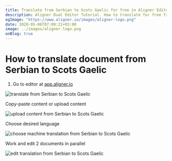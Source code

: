 ```yaml
---
title: Translate from Serbian to Scots Gaelic for free in Aligner Editor
description: Aligner Dual Editor Tutorial. How to translate for free from Serbian to Scots Gaelic. Aligner is multilingual document management platform. 
ogImage: "https://www.aligner.io/images/aligner-logo.png"
date: 2020-05-06T07:09:21+03:00
image: ../images/aligner-logo.png
onBlog: true
---
```


# How to translate document from Serbian to Scots Gaelic

1. Go to editor at [app.aligner.io](https://app.aligner.io "Aligner App web page")

![translate from Serbian to Scots Gaelic](../aligner-blank-editor.png "translate from Serbian to Scots Gaelic")

Copy-paste content or upload content

![upload content from Serbian to Scots Gaelic](../aligner-uploaded-document.png "upload content from Serbian to Scots Gaelic")

Choose desired language

![choose machine translation from Serbian to Scots Gaelic](../aligner-language-dropdown.png "choose machine translation from Serbian to Scots Gaelic")

Work and edit 2 documents in parallel

![edit translation from Serbian to Scots Gaelic](../aligner-double-sitded-editor.png "edit translation from Serbian to Scots Gaelic")

